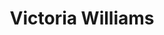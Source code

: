 ---
title: "Victoria Williams"
summary: "Victoria Williams is an American singer, songwriter and musician, originally from Shreveport, Louisiana, United States, although she has resided in Southern California throughout her musical career. Diagnosed with multiple sclerosis in the early 1990s, Williams was the catalyst for the Sweet Relief Musicians Fund."
image: "victoria-williams.jpg"
apple_music_artist_url: "None"
wikipedia_url: "https://en.wikipedia.org/wiki/Victoria_Williams"
---